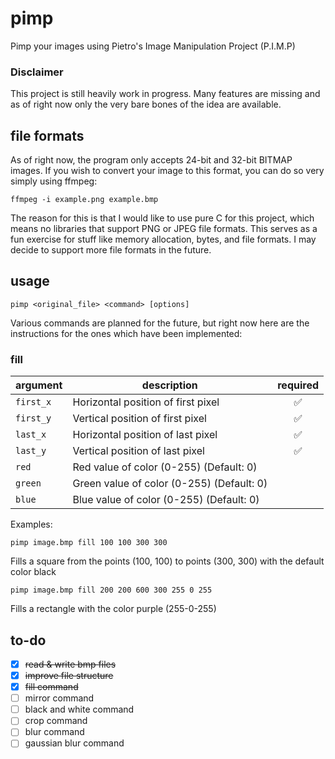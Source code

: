 # pimp
Pimp your images using Pietro's Image Manipulation Project (P.I.M.P)

### Disclaimer
This project is still heavily work in progress. Many features are missing and as of right now only the very bare bones of the idea are available.

## file formats
As of right now, the program only accepts 24-bit and 32-bit BITMAP images.
If you wish to convert your image to this format, you can do so very simply using ffmpeg:

`ffmpeg -i example.png example.bmp`

The reason for this is that I would like to use pure C for this project, which means no libraries that support PNG or JPEG file formats. 
This serves as a fun exercise for stuff like memory allocation, bytes, and file formats. I may decide to support more file formats in the future.

## usage
`pimp <original_file> <command> [options]`

Various commands are planned for the future, but right now here are the instructions for the ones which have been implemented:
### fill 
| argument | description | required |
|----------|-------------|:--------:|
| `first_x`  | Horizontal position of first pixel | ✅ |
| `first_y`  | Vertical position of first pixel   | ✅ |
| `last_x`   | Horizontal position of last pixel  | ✅ |
| `last_y`   | Vertical position of last pixel    | ✅ | 
| `red`      | Red value of color (0-255) (Default: 0) |  |
| `green`    | Green value of color (0-255) (Default: 0) |  |
| `blue`     | Blue value of color (0-255) (Default: 0) | |

Examples:

`pimp image.bmp fill 100 100 300 300`

Fills a square from the points (100, 100) to points (300, 300) with the default color black

`pimp image.bmp fill 200 200 600 300 255 0 255`

Fills a rectangle with the color purple (255-0-255)

## to-do
- [x] ~~read & write bmp files~~
- [x] ~~improve file structure~~
- [x] ~~fill command~~
- [ ] mirror command
- [ ] black and white command
- [ ] crop command
- [ ] blur command
- [ ] gaussian blur command
